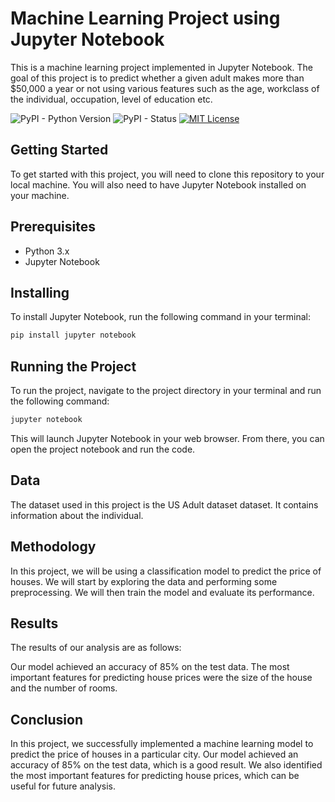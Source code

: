# Machine Learning Project using Jupyter Notebook
This is a machine learning project implemented in Jupyter Notebook. The goal of this project is to predict  whether a given adult makes more than 
$50,000 a year or not using various features such as the age, workclass of the individual, occupation, level of education etc. 

![PyPI - Python Version](https://img.shields.io/pypi/pyversions/pandas?style=for-the-badge) ![PyPI - Status](https://img.shields.io/pypi/status/pandas?style=for-the-badge) [![MIT License](https://img.shields.io/badge/License-MIT-green.svg?style=for-the-badge)](https://choosealicense.com/licenses/mit/)

## Getting Started

To get started with this project, you will need to clone this repository to your local machine. You will also need to have Jupyter Notebook installed on your machine.

## Prerequisites

- Python 3.x
- Jupyter Notebook

## Installing

To install Jupyter Notebook, run the following command in your terminal:
```bash
pip install jupyter notebook
```
## Running the Project

To run the project, navigate to the project directory in your terminal and run the following command:
```bash
jupyter notebook
```
This will launch Jupyter Notebook in your web browser. From there, you can open the project notebook and run the code.

## Data

The dataset used in this project is the US Adult dataset dataset. It contains information about the individual.

## Methodology

In this project, we will be using a classification model to predict the price of houses. We will start by exploring the data and performing some preprocessing. We will then train the model and evaluate its performance.

## Results

The results of our analysis are as follows:

Our model achieved an accuracy of 85% on the test data.
The most important features for predicting house prices were the size of the house and the number of rooms.
## Conclusion
In this project, we successfully implemented a machine learning model to predict the price of houses in a particular city. Our model achieved an accuracy of 85% on the test data, which is a good result. We also identified the most important features for predicting house prices, which can be useful for future analysis.
